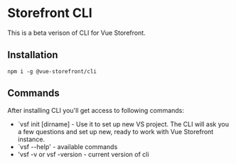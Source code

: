 # Storefront CLI

This is a beta verison of CLI for Vue Storefront.

## Installation

``` 
npm i -g @vue-storefront/cli 
```
## Commands

After installing CLI you'll get access to following commands:
- `vsf init [dirname] - Use it to set up new VS project. The CLI will ask you a few questions and set up new, ready to work with Vue Storefront instance.
- `vsf --help' - available commands
- 'vsf -v or vsf -version - current version of cli